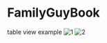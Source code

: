 # FamilyGuyBook
table view example
![1](https://user-images.githubusercontent.com/62521215/206991482-fb5e25ca-4f41-4373-bd4b-6704d1b6fdcb.png)
![2](https://user-images.githubusercontent.com/62521215/206991498-5e66940b-95e3-4cbf-8b7e-f662c89f67cb.png)
